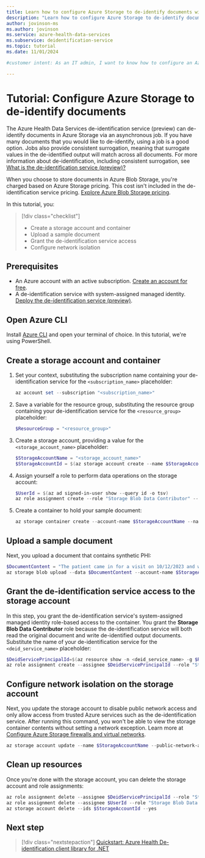 ```yaml
---
title: Learn how to configure Azure Storage to de-identify documents with the de-identification service
description: "Learn how to configure Azure Storage to de-identify documents with the de-identification service."
author: jovinson-ms
ms.author: jovinson
ms.service: azure-health-data-services
ms.subservice: deidentification-service
ms.topic: tutorial
ms.date: 11/01/2024

#customer intent: As an IT admin, I want to know how to configure an Azure Storage account to allow access to the de-identification service to de-identify documents.

---
```


# Tutorial: Configure Azure Storage to de-identify documents

The Azure Health Data Services de-identification service (preview) can de-identify documents in Azure Storage via an asynchronous job. If you have many documents that you would like
to de-identify, using a job is a good option. Jobs also provide consistent surrogation, meaning that surrogate values in the de-identified output will match across
all documents. For more information about de-identification, including consistent surrogation, see [What is the de-identification service (preview)?](overview.md)

When you choose to store documents in Azure Blob Storage, you're charged based on Azure Storage pricing. This cost isn't included in the 
 de-identification service pricing. [Explore Azure Blob Storage pricing](https://azure.microsoft.com/pricing/details/storage/blobs).

In this tutorial, you:

> [!div class="checklist"]
> * Create a storage account and container
> * Upload a sample document
> * Grant the de-identification service access
> * Configure network isolation

## Prerequisites

* An Azure account with an active subscription. [Create an account for free](https://azure.microsoft.com/free/?WT.mc_id=A261C142F).
* A de-identification service with system-assigned managed identity. [Deploy the de-identification service (preview)](quickstart.md).

## Open Azure CLI

Install [Azure CLI](/cli/azure/install-azure-cli) and open your terminal of choice. In this tutorial, we're using PowerShell.

## Create a storage account and container
1. Set your context, substituting the subscription name containing your de-identification service for the `<subscription_name>` placeholder:
   ```powershell
   az account set --subscription "<subscription_name>"
   ```
1. Save a variable for the resource group, substituting the resource group containing your de-identification service for the `<resource_group>` placeholder:
   ```powershell
   $ResourceGroup = "<resource_group>"
   ```
1. Create a storage account, providing a value for the `<storage_account_name>` placeholder:
   ```powershell
   $StorageAccountName = "<storage_account_name>"
   $StorageAccountId = $(az storage account create --name $StorageAccountName --resource-group $ResourceGroup --sku Standard_LRS --kind StorageV2 --min-tls-version TLS1_2 --allow-blob-public-access false --query id --output tsv)
   ```
1. Assign yourself a role to perform data operations on the storage account:
   ```powershell
   $UserId = $(az ad signed-in-user show --query id -o tsv)
   az role assignment create --role "Storage Blob Data Contributor" --assignee $UserId --scope $StorageAccountId
   ```
1. Create a container to hold your sample document:
   ```powershell
   az storage container create --account-name $StorageAccountName --name deidtest --auth-mode login
   ```
## Upload a sample document
Next, you upload a document that contains synthetic PHI:
```powershell
$DocumentContent = "The patient came in for a visit on 10/12/2023 and was seen again November 4th at Contoso Hospital."
az storage blob upload --data $DocumentContent --account-name $StorageAccountName --container-name deidtest --name deidsample.txt --auth-mode login
```

## Grant the de-identification service access to the storage account

In this step, you grant the de-identification service's system-assigned managed identity role-based access to the container. You grant the **Storage Blob
Data Contributor** role because the de-identification service will both read the original document and write de-identified output documents. Substitute the name of
your de-identification service for the `<deid_service_name>` placeholder:
```powershell
$DeidServicePrincipalId=$(az resource show -n <deid_service_name> -g $ResourceGroup --resource-type microsoft.healthdataaiservices/deidservices --query identity.principalId --output tsv)
az role assignment create --assignee $DeidServicePrincipalId --role "Storage Blob Data Contributor" --scope $StorageAccountId
```

## Configure network isolation on the storage account
Next, you update the storage account to disable public network access and only allow access from trusted Azure services such as the de-identification service.
After running this command, you won't be able to view the storage container contents without setting a network exception. 
Learn more at [Configure Azure Storage firewalls and virtual networks](/azure/storage/common/storage-network-security).

```powershell
az storage account update --name $StorageAccountName --public-network-access Disabled --bypass AzureServices
```

## Clean up resources
Once you're done with the storage account, you can delete the storage account and role assignments: 
```powershell
az role assignment delete --assignee $DeidServicePrincipalId --role "Storage Blob Data Contributor" --scope $StorageAccountId
az role assignment delete --assignee $UserId --role "Storage Blob Data Contributor" --scope $StorageAccountId
az storage account delete --ids $StorageAccountId --yes
```

## Next step

> [!div class="nextstepaction"]
> [Quickstart: Azure Health De-identification client library for .NET](quickstart-sdk-net.md)